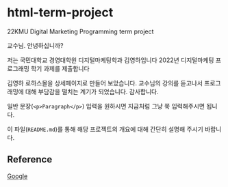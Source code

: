 # html-term-project
22KMU Digital Marketing Programming term project

교수님. 안녕하십니까?

저는 국민대학교 경영대학원 디지털마케팅학과 김영하입니다
2022년 디지털마케팅 프로그래밍 학기 과제를 제출합니다

김영하 로하스몰을 상세페이지로 만들어 보았습니다.
교수님의 강의를 듣고나서 프로그래밍에 대해 부담감을 떨치는 계기가 되었습니다.
감사합니다.

일반 문장(`<p>Paragraph</p>`) 입력을 원하시면 지금처럼 그냥 쭉 입력해주시면 됩니다.

이 파일(`README.md`)를 통해 해당 프로젝트의 개요에 대해 간단히 설명해 주시기 바랍니다.


## Reference

<!--
 제목 텍스트 입력하기
<h2>Reference</h2>-->

[Google](https://google.com)
<!--
 링크 첨부하기
<a href="https://www.google.com">Google</a>
-->
